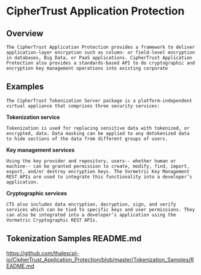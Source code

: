 # CipherTrust Application Protection

## Overview

`The CipherTrust Application Protection provides a framework to deliver application-layer encryption such as column- or field-level encryption in databases, Big Data, or PaaS applications. CipherTrust Application Protection also provides a standards-based API to do cryptographic and encryption key management operations into existing corporate`

## Examples

`The CipherTrust Tokenization Server package is a platform-independent virtual appliance that comprises three security services:`

**Tokenization service**

`Tokenization is used for replacing sensitive data with tokenized, or encrypted, data. Data masking can be applied to any detokenized data to hide sections of the data from different groups of users.`

**Key management services**

`Using the key provider and repository, users-- whether human or machine-- can be granted permission to create, modify, find, import, export, and/or destroy encryption keys. The Vormetric Key Management REST APIs are used to integrate this functionality into a developer’s application.`

**Cryptographic services**

`CTS also includes data encryption, decryption, sign, and verify services which can be tied to specific keys and user permissions. They can also be integrated into a developer’s application using the Vormetric Cryptographic REST APIs.`

## Tokenization Samples README.md
https://github.com/thalescpl-io/CipherTrust_Application_Protection/blob/master/Tokenization_Samples/README.md
